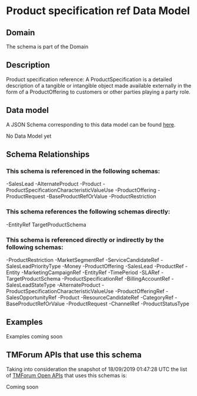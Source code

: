 # Product specification ref Data Model

## Domain

The  schema is part of the  Domain

## Description

Product specification reference: A ProductSpecification is a detailed description of a tangible or intangible object made available externally in the form of a ProductOffering to customers or other parties playing a party role.

## Data model

A JSON Schema corresponding to this data model can be found
[here](https://github.com/tmforum-rand/schemas/blob/master/Product/ProductSpecificationRef.schema.json).

No Data Model yet

## Schema Relationships

### This schema is referenced in the following schemas:

-SalesLead
-AlternateProduct
-Product
-ProductSpecificationCharacteristicValueUse
-ProductOffering
-ProductRequest
-BaseProductRefOrValue
-ProductRestriction

### This schema references the following schemas directly:

-EntityRef
TargetProductSchema

### This schema is referenced directly or indirectly by the following schemas:

-ProductRestriction
-MarketSegmentRef
-ServiceCandidateRef
-SalesLeadPriorityType
-Money
-ProductOffering
-SalesLead
-ProductRef
-Entity
-MarketingCampaignRef
-EntityRef
-TimePeriod
-SLARef
-TargetProductSchema
-ProductSpecificationRef
-BillingAccountRef
-SalesLeadStateType
-AlternateProduct
-ProductSpecificationCharacteristicValueUse
-ProductOfferingRef
-SalesOpportunityRef
-Product
-ResourceCandidateRef
-CategoryRef
-BaseProductRefOrValue
-ProductRequest
-ChannelRef
-ProductStatusType



## Examples

Examples coming soon

## TMForum APIs that use this schema

Taking into consideration the snapshot of 18/09/2019 01:47:28 UTC the list of [TMForum Open APIs](https://www.tmforum.org/open-apis/) that uses this schemas is:

Coming soon